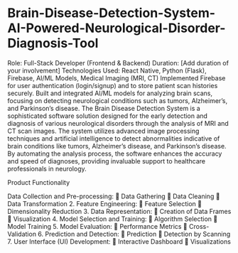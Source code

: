 ﻿# Brain-Disease-Detection-System-AI-Powered-Neurological-Disorder-Diagnosis-Tool

Role: Full-Stack Developer (Frontend & Backend)
Duration: [Add duration of your involvement]
Technologies Used: React Native, Python (Flask), Firebase, AI/ML Models, Medical Imaging (MRI, CT)
Implemented Firebase for user authentication (login/signup) and to store patient scan histories securely.
Built and integrated AI/ML models for analyzing brain scans, focusing on detecting neurological conditions such as tumors, Alzheimer’s, and Parkinson’s disease.
The Brain Disease Detection System is a sophisticated software solution designed for the early detection and diagnosis of various neurological disorders through the analysis of MRI and CT scan images. The system utilizes advanced image processing techniques and artificial intelligence to detect abnormalities indicative of brain conditions like tumors, Alzheimer’s disease, and Parkinson’s disease. By automating the analysis process, the software enhances the accuracy and speed of diagnoses, providing invaluable support to healthcare professionals in neurology.

Product Functionality

Data Collection and Pre-processing:
 Data Gathering
 Data Cleaning
 Data Transformation 2. Feature Engineering:
 Feature Selection
 Dimensionality Reduction 3. Data Representation:
 Creation of Data Frames
 Visualization 4. Model Selection and Training:
 Algorithm Selection
 Model Training 5. Model Evaluation:
 Performance Metrics
 Cross-Validation 6. Prediction and Detection:
 Prediction
 Detection by Scanning 7. User Interface (UI) Development:
 Interactive Dashboard
 Visualizations
